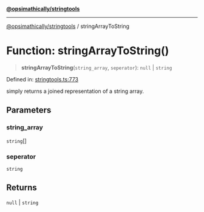 [**@opsimathically/stringtools**](../README.md)

***

[@opsimathically/stringtools](../README.md) / stringArrayToString

# Function: stringArrayToString()

> **stringArrayToString**(`string_array`, `seperator`): `null` \| `string`

Defined in: [stringtools.ts:773](https://github.com/opsimathically/stringtools/blob/19be7bae03961147b0747304375997adca8ccd4a/src/stringtools.ts#L773)

simply returns a joined representation of a string array.

## Parameters

### string\_array

`string`[]

### seperator

`string`

## Returns

`null` \| `string`

